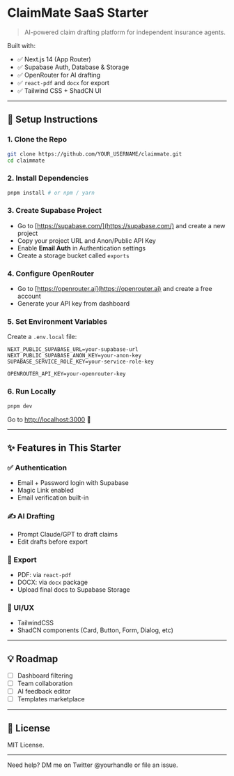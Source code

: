 # ClaimMate SaaS Starter

> AI-powered claim drafting platform for independent insurance agents.

Built with:
- ✅ Next.js 14 (App Router)
- ✅ Supabase Auth, Database & Storage
- ✅ OpenRouter for AI drafting
- ✅ `react-pdf` and `docx` for export
- ✅ Tailwind CSS + ShadCN UI

---

## 🔧 Setup Instructions

### 1. Clone the Repo
```bash
git clone https://github.com/YOUR_USERNAME/claimmate.git
cd claimmate
```

### 2. Install Dependencies
```bash
pnpm install # or npm / yarn
```

### 3. Create Supabase Project
- Go to [https://supabase.com/](https://supabase.com/) and create a new project
- Copy your project URL and Anon/Public API Key
- Enable **Email Auth** in Authentication settings
- Create a storage bucket called `exports`

### 4. Configure OpenRouter
- Go to [https://openrouter.ai](https://openrouter.ai) and create a free account
- Generate your API key from dashboard

### 5. Set Environment Variables
Create a `.env.local` file:
```env
NEXT_PUBLIC_SUPABASE_URL=your-supabase-url
NEXT_PUBLIC_SUPABASE_ANON_KEY=your-anon-key
SUPABASE_SERVICE_ROLE_KEY=your-service-role-key

OPENROUTER_API_KEY=your-openrouter-key
```

### 6. Run Locally
```bash
pnpm dev
```

Go to [http://localhost:3000](http://localhost:3000) 🎉

---

## ✨ Features in This Starter

### ✅ Authentication
- Email + Password login with Supabase
- Magic Link enabled
- Email verification built-in

### ✍️ AI Drafting
- Prompt Claude/GPT to draft claims
- Edit drafts before export

### 📄 Export
- PDF: via `react-pdf`
- DOCX: via `docx` package
- Upload final docs to Supabase Storage

### 🧩 UI/UX
- TailwindCSS
- ShadCN components (Card, Button, Form, Dialog, etc)

---

## 💡 Roadmap
- [ ] Dashboard filtering
- [ ] Team collaboration
- [ ] AI feedback editor
- [ ] Templates marketplace

---

## 📜 License
MIT License.

---

Need help? DM me on Twitter @yourhandle or file an issue.
